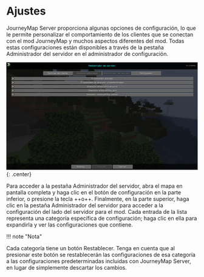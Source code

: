 # **Ajustes**

JourneyMap Server proporciona algunas opciones de configuración, lo que le permite personalizar el comportamiento de los clientes que se conectan con el mod JourneyMap y muchos aspectos diferentes del mod. Todas estas configuraciones están disponibles a través de la pestaña Administrador del servidor en el administrador de configuración.

![Descripción general](../../img/settings/server/overview.png){: .center}

Para acceder a la pestaña Administrador del servidor, abra el mapa en pantalla completa y haga clic en el botón de configuración en la parte inferior, o presione la tecla ++o++. Finalmente, en la parte superior, haga clic en la pestaña Administrador del servidor para acceder a la configuración del lado del servidor para el mod. Cada entrada de la lista representa una categoría específica de configuración; haga clic en ella para expandirla y ver las configuraciones que contiene.

!!! note "Nota"

 Cada categoría tiene un botón Restablecer. Tenga en cuenta que al presionar este botón se restablecerán las configuraciones de esa categoría a las configuraciones predeterminadas incluidas con JourneyMap Server, en lugar de simplemente descartar los cambios.